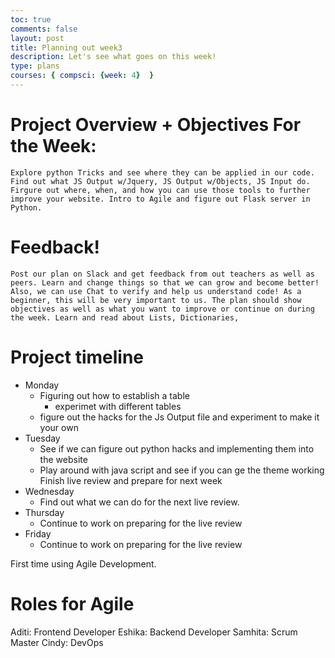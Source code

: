 ```yaml
---
toc: true
comments: false
layout: post
title: Planning out week3
description: Let's see what goes on this week!
type: plans
courses: { compsci: {week: 4}  }
---
```


# Project Overview + Objectives For the Week:
    Explore python Tricks and see where they can be applied in our code. Find out what JS Output w/Jquery, JS Output w/Objects, JS Input do. Firgure out where, when, and how you can use those tools to further improve your website. Intro to Agile and figure out Flask server in Python. 

# Feedback!
    Post our plan on Slack and get feedback from out teachers as well as peers. Learn and change things so that we can grow and become better! Also, we can use Chat to verify and help us understand code! As a beginner, this will be very important to us. The plan should show objectives as well as what you want to improve or continue on during the week. Learn and read about Lists, Dictionaries, 

# Project timeline
- Monday
    + Figuring out how to establish a table
        - experimet with different tables
    + figure out the hacks for the Js Output file and experiment to make it your own
 - Tuesday
    + See if we can figure out python hacks and implementing them into the website
    + Play around with java script and see if you can ge the theme working
    Finish live review and prepare for next week
- Wednesday
    + Find out what we can do for the next live review. 
 - Thursday
    + Continue to work on preparing for the live review
 - Friday
   + Continue to work on preparing for the live review

First time using Agile Development.
# Roles for Agile
Aditi: Frontend Developer
Eshika: Backend Developer
Samhita: Scrum Master
Cindy: DevOps